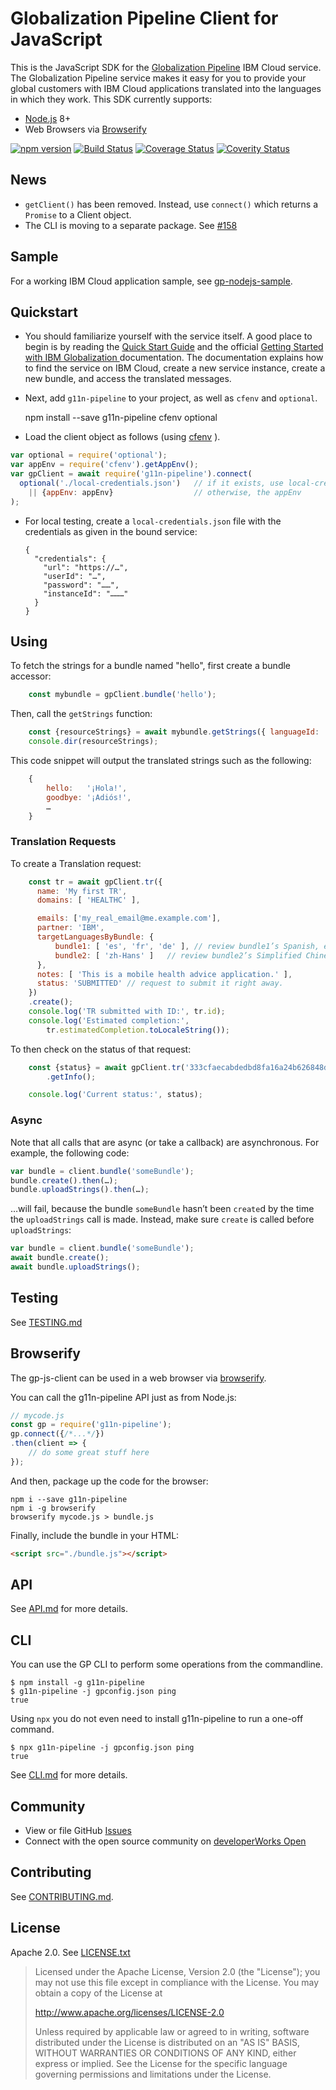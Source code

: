 Globalization Pipeline Client for JavaScript
============================================

This is the JavaScript SDK for the
[Globalization Pipeline](https://github.com/IBM-Cloud/gp-common#globalization-pipeline)
IBM Cloud service. 
The Globalization Pipeline service makes it easy for you to provide your global customers
with IBM Cloud applications translated into the languages in which they work. 
This SDK currently supports:

* [Node.js](http://nodejs.org) 8+
* Web Browsers via [Browserify](#browserify)

[![npm version](https://badge.fury.io/js/g11n-pipeline.svg)](https://badge.fury.io/js/g11n-pipeline)
[![Build Status](https://travis-ci.org/IBM-Cloud/gp-js-client.svg?branch=master)](https://travis-ci.org/IBM-Cloud/gp-js-client)
[![Coverage Status](https://coveralls.io/repos/github/IBM-Cloud/gp-js-client/badge.svg)](https://coveralls.io/github/IBM-Cloud/gp-js-client)
[![Coverity Status](https://img.shields.io/coverity/scan/9399.svg)](https://scan.coverity.com/projects/ibm-bluemix-gp-js-client)

## News

- `getClient()` has been removed. Instead, use `connect()` which returns a `Promise` to a Client object.
- The CLI is moving to a separate package. See [#158](https://github.com/IBM-Cloud/gp-js-client/issues/158)

## Sample

For a working IBM Cloud application sample,
see [gp-nodejs-sample](https://github.com/IBM-Cloud/gp-nodejs-sample).

## Quickstart

* You should familiarize yourself with the service itself. A
good place to begin is by reading the
[Quick Start Guide](https://github.com/IBM-Cloud/gp-common#quick-start-guide)
and the official
[Getting Started with IBM Globalization ](https://www.ng.bluemix.net/docs/services/GlobalizationPipeline/index.html) documentation.
The documentation explains how to find the service on IBM Cloud, create a new service instance, create a new bundle, and access the translated messages.

* Next, add `g11n-pipeline` to your project, as well as `cfenv` and `optional`.

    npm install --save g11n-pipeline cfenv optional

* Load the client object as follows (using [cfenv](https://www.npmjs.com/package/cfenv) ).

```javascript
var optional = require('optional');
var appEnv = require('cfenv').getAppEnv();
var gpClient = await require('g11n-pipeline').connect(
  optional('./local-credentials.json')   // if it exists, use local-credentials.json
    || {appEnv: appEnv}                  // otherwise, the appEnv
);
```

* For local testing, create a `local-credentials.json` file with the credentials
as given in the bound service:

      {
        "credentials": {
          "url": "https://…",
          "userId": "…",
          "password": "……",
          "instanceId": "………"
        }
      }

## Using

To fetch the strings for a bundle named "hello", first create a bundle accessor:

```javascript
    const mybundle = gpClient.bundle('hello');
```

Then, call the `getStrings` function:

```javascript
    const {resourceStrings} = await mybundle.getStrings({ languageId: 'es'});
    console.dir(resourceStrings);
```

This code snippet will output the translated strings such as the following:

```javascript
    {
        hello:   '¡Hola!',
        goodbye: '¡Adiós!',
        …
    }
```

### Translation Requests

To create a Translation request:

```javascript
    const tr = await gpClient.tr({
      name: 'My first TR',
      domains: [ 'HEALTHC' ],

      emails: ['my_real_email@me.example.com'],
      partner: 'IBM',
      targetLanguagesByBundle: {
          bundle1: [ 'es', 'fr', 'de' ], // review bundle1’s Spanish, etc… 
          bundle2: [ 'zh-Hans' ]   // review bundle2’s Simplified Chinese…
      },
      notes: [ 'This is a mobile health advice application.' ],
      status: 'SUBMITTED' // request to submit it right away.
    })
    .create();
    console.log('TR submitted with ID:', tr.id);
    console.log('Estimated completion:', 
        tr.estimatedCompletion.toLocaleString());
```

To then check on the status of that request:

```javascript
    const {status} = await gpClient.tr('333cfaecabdedbd8fa16a24b626848d6')
        .getInfo();

    console.log('Current status:', status);
```

### Async

Note that all calls that are async (or take a callback) are asynchronous.
For example, the following code:

```javascript
var bundle = client.bundle('someBundle');
bundle.create().then(…);
bundle.uploadStrings().then(…);
```

…will fail, because the bundle `someBundle` hasn’t been `create`d by the time the
`uploadStrings` call is made. Instead, make sure `create` is called before `uploadStrings`: 

```javascript
var bundle = client.bundle('someBundle');
await bundle.create();
await bundle.uploadStrings();
```

## Testing

See [TESTING.md](TESTING.md)

## Browserify

The gp-js-client can be used in a web browser via [browserify](https://www.npmjs.com/package/browserify#example).

You can call the g11n-pipeline API just as from Node.js:
```js
// mycode.js
const gp = require('g11n-pipeline');
gp.connect({/*...*/})
.then(client => {
    // do some great stuff here
});
```

And then, package up the code for the browser:
```
npm i --save g11n-pipeline
npm i -g browserify
browserify mycode.js > bundle.js
```

Finally, include the bundle in your HTML:
```html
<script src="./bundle.js"></script>
```
## API

See [API.md](API.md) for more details.

## CLI

You can use the GP CLI to perform some operations from the commandline.

    $ npm install -g g11n-pipeline
    $ g11n-pipeline -j gpconfig.json ping
    true

Using `npx` you do not even need to install g11n-pipeline to run a one-off command.

    $ npx g11n-pipeline -j gpconfig.json ping
    true

See [CLI.md](CLI.md) for more details.

## Community

* View or file GitHub [Issues](https://github.com/IBM-Cloud/gp-js-client/issues)
* Connect with the open source community on [developerWorks Open](https://developer.ibm.com/open/ibm-bluemix-globalization-pipeline/node-js-sdk/)

## Contributing

See [CONTRIBUTING.md](CONTRIBUTING.md).

## License

Apache 2.0. See [LICENSE.txt](LICENSE.txt)

> Licensed under the Apache License, Version 2.0 (the "License");
> you may not use this file except in compliance with the License.
> You may obtain a copy of the License at
> 
> http://www.apache.org/licenses/LICENSE-2.0
> 
> Unless required by applicable law or agreed to in writing, software
> distributed under the License is distributed on an "AS IS" BASIS,
> WITHOUT WARRANTIES OR CONDITIONS OF ANY KIND, either express or implied.
> See the License for the specific language governing permissions and
> limitations under the License.
